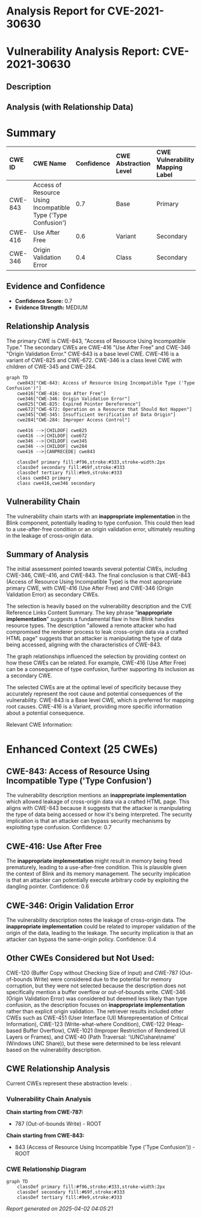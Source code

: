 # Analysis Report for CVE-2021-30630

# Vulnerability Analysis Report: CVE-2021-30630

## Description



## Analysis (with Relationship Data)

# Summary
| CWE ID  | CWE Name                                                        | Confidence | CWE Abstraction Level | CWE Vulnerability Mapping Label | CWE-Vulnerability Mapping Notes |
| :-------- | :-------------------------------------------------------------- | :---------- | :-------------------- | :------------------------------ | :------------------------------ |
| CWE-843  | Access of Resource Using Incompatible Type ('Type Confusion') | 0.7         | Base                  | Primary                         | Allowed                         |
| CWE-416  | Use After Free                                                  | 0.6         | Variant               | Secondary                       | Allowed                         |
| CWE-346  | Origin Validation Error                                        | 0.4         | Class                 | Secondary                       | Allowed-with-Review           |

## Evidence and Confidence

*   **Confidence Score:** 0.7
*   **Evidence Strength:** MEDIUM

## Relationship Analysis

The primary CWE is CWE-843, "Access of Resource Using Incompatible Type." The secondary CWEs are CWE-416 "Use After Free" and CWE-346 "Origin Validation Error." CWE-843 is a base level CWE. CWE-416 is a variant of CWE-825 and CWE-672. CWE-346 is a class level CWE with children of CWE-345 and CWE-284.

```mermaid
graph TD
    cwe843["CWE-843: Access of Resource Using Incompatible Type ('Type Confusion')"]
    cwe416["CWE-416: Use After Free"]
    cwe346["CWE-346: Origin Validation Error"]
    cwe825["CWE-825: Expired Pointer Dereference"]
    cwe672["CWE-672: Operation on a Resource that Should Not Happen"]
    cwe345["CWE-345: Insufficient Verification of Data Origin"]
    cwe284["CWE-284: Improper Access Control"]

    cwe416 -->|CHILDOF| cwe825
    cwe416 -->|CHILDOF| cwe672
    cwe346 -->|CHILDOF| cwe345
    cwe346 -->|CHILDOF| cwe284
    cwe416 -->|CANPRECEDE| cwe843

    classDef primary fill:#f96,stroke:#333,stroke-width:2px
    classDef secondary fill:#69f,stroke:#333
    classDef tertiary fill:#9e9,stroke:#333
    class cwe843 primary
    class cwe416,cwe346 secondary
```

## Vulnerability Chain

The vulnerability chain starts with an **inappropriate implementation** in the Blink component, potentially leading to type confusion. This could then lead to a use-after-free condition or an origin validation error, ultimately resulting in the leakage of cross-origin data.

## Summary of Analysis

The initial assessment pointed towards several potential CWEs, including CWE-346, CWE-416, and CWE-843. The final conclusion is that CWE-843 (Access of Resource Using Incompatible Type) is the most appropriate primary CWE, with CWE-416 (Use After Free) and CWE-346 (Origin Validation Error) as secondary CWEs.

The selection is heavily based on the vulnerability description and the CVE Reference Links Content Summary. The key phrase "**inappropriate implementation**" suggests a fundamental flaw in how Blink handles resource types. The description "allowed a remote attacker who had compromised the renderer process to leak cross-origin data via a crafted HTML page" suggests that an attacker is manipulating the type of data being accessed, aligning with the characteristics of CWE-843.

The graph relationships influenced the selection by providing context on how these CWEs can be related. For example, CWE-416 (Use After Free) can be a consequence of type confusion, further supporting its inclusion as a secondary CWE.

The selected CWEs are at the optimal level of specificity because they accurately represent the root cause and potential consequences of the vulnerability. CWE-843 is a Base level CWE, which is preferred for mapping root causes. CWE-416 is a Variant, providing more specific information about a potential consequence.

Relevant CWE Information:

# Enhanced Context (25 CWEs)

## CWE-843: Access of Resource Using Incompatible Type ('Type Confusion')

The vulnerability description mentions an **inappropriate implementation** which allowed leakage of cross-origin data via a crafted HTML page. This aligns with CWE-843 because it suggests that the attacker is manipulating the type of data being accessed or how it's being interpreted. The security implication is that an attacker can bypass security mechanisms by exploiting type confusion.
Confidence: 0.7

## CWE-416: Use After Free

The **inappropriate implementation** might result in memory being freed prematurely, leading to a use-after-free condition. This is plausible given the context of Blink and its memory management. The security implication is that an attacker can potentially execute arbitrary code by exploiting the dangling pointer.
Confidence: 0.6

## CWE-346: Origin Validation Error

The vulnerability description notes the leakage of cross-origin data. The **inappropriate implementation** could be related to improper validation of the origin of the data, leading to the leakage. The security implication is that an attacker can bypass the same-origin policy.
Confidence: 0.4

## Other CWEs Considered but Not Used:

CWE-120 (Buffer Copy without Checking Size of Input) and CWE-787 (Out-of-bounds Write) were considered due to the potential for memory corruption, but they were not selected because the description does not specifically mention a buffer overflow or out-of-bounds write. CWE-346 (Origin Validation Error) was considered but deemed less likely than type confusion, as the description focuses on **inappropriate implementation** rather than explicit origin validation. The retriever results included other CWEs such as CWE-451 (User Interface (UI) Misrepresentation of Critical Information), CWE-123 (Write-what-where Condition), CWE-122 (Heap-based Buffer Overflow), CWE-1021 (Improper Restriction of Rendered UI Layers or Frames), and CWE-40 (Path Traversal: '\\UNC\share\name\' (Windows UNC Share)), but these were determined to be less relevant based on the vulnerability description.


## CWE Relationship Analysis

Current CWEs represent these abstraction levels: .


### Vulnerability Chain Analysis

**Chain starting from CWE-787:**
- 787 (Out-of-bounds Write) - ROOT


**Chain starting from CWE-843:**
- 843 (Access of Resource Using Incompatible Type ('Type Confusion')) - ROOT



### CWE Relationship Diagram

```mermaid
graph TD
    classDef primary fill:#f96,stroke:#333,stroke-width:2px
    classDef secondary fill:#69f,stroke:#333
    classDef tertiary fill:#9e9,stroke:#333
```



*Report generated on 2025-04-02 04:05:21*
